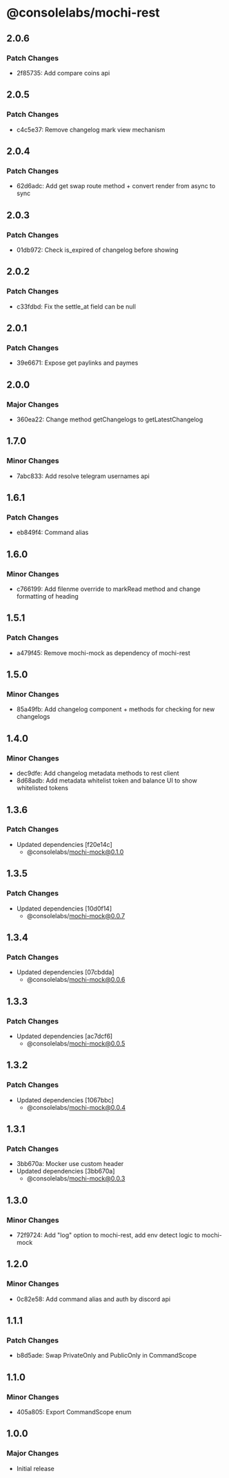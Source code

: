 # @consolelabs/mochi-rest

## 2.0.6

### Patch Changes

- 2f85735: Add compare coins api

## 2.0.5

### Patch Changes

- c4c5e37: Remove changelog mark view mechanism

## 2.0.4

### Patch Changes

- 62d6adc: Add get swap route method + convert render from async to sync

## 2.0.3

### Patch Changes

- 01db972: Check is_expired of changelog before showing

## 2.0.2

### Patch Changes

- c33fdbd: Fix the settle_at field can be null

## 2.0.1

### Patch Changes

- 39e6671: Expose get paylinks and paymes

## 2.0.0

### Major Changes

- 360ea22: Change method getChangelogs to getLatestChangelog

## 1.7.0

### Minor Changes

- 7abc833: Add resolve telegram usernames api

## 1.6.1

### Patch Changes

- eb849f4: Command alias

## 1.6.0

### Minor Changes

- c766199: Add filenme override to markRead method and change formatting of heading

## 1.5.1

### Patch Changes

- a479f45: Remove mochi-mock as dependency of mochi-rest

## 1.5.0

### Minor Changes

- 85a49fb: Add changelog component + methods for checking for new changelogs

## 1.4.0

### Minor Changes

- dec9dfe: Add changelog metadata methods to rest client
- 8d68adb: Add metadata whitelist token and balance UI to show whitelisted tokens

## 1.3.6

### Patch Changes

- Updated dependencies [f20e14c]
  - @consolelabs/mochi-mock@0.1.0

## 1.3.5

### Patch Changes

- Updated dependencies [10d0f14]
  - @consolelabs/mochi-mock@0.0.7

## 1.3.4

### Patch Changes

- Updated dependencies [07cbdda]
  - @consolelabs/mochi-mock@0.0.6

## 1.3.3

### Patch Changes

- Updated dependencies [ac7dcf6]
  - @consolelabs/mochi-mock@0.0.5

## 1.3.2

### Patch Changes

- Updated dependencies [1067bbc]
  - @consolelabs/mochi-mock@0.0.4

## 1.3.1

### Patch Changes

- 3bb670a: Mocker use custom header
- Updated dependencies [3bb670a]
  - @consolelabs/mochi-mock@0.0.3

## 1.3.0

### Minor Changes

- 72f9724: Add "log" option to mochi-rest, add env detect logic to mochi-mock

## 1.2.0

### Minor Changes

- 0c82e58: Add command alias and auth by discord api

## 1.1.1

### Patch Changes

- b8d5ade: Swap PrivateOnly and PublicOnly in CommandScope

## 1.1.0

### Minor Changes

- 405a805: Export CommandScope enum

## 1.0.0

### Major Changes

- Initial release
